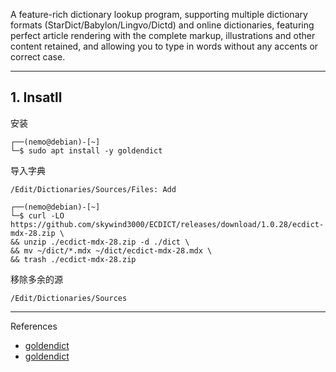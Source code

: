 A feature-rich dictionary lookup program, supporting multiple dictionary formats (StarDict/Babylon/Lingvo/Dictd) and online dictionaries, featuring perfect article rendering with the complete markup, illustrations and other content retained, and allowing you to type in words without any accents or correct case. 

---

## 1. Insatll

安装

```
┌──(nemo@debian)-[~]
└─$ sudo apt install -y goldendict
```

导入字典

```
/Edit/Dictionaries/Sources/Files: Add
```

```
┌──(nemo@debian)-[~]
└─$ curl -LO https://github.com/skywind3000/ECDICT/releases/download/1.0.28/ecdict-mdx-28.zip \
&& unzip ./ecdict-mdx-28.zip -d ./dict \
&& mv ~/dict/*.mdx ~/dict/ecdict-mdx-28.mdx \
&& trash ./ecdict-mdx-28.zip
```

移除多余的源

```
/Edit/Dictionaries/Sources
```

---

References

- [goldendict](https://github.com/goldendict/goldendict)
- [goldendict](https://github.com/skywind3000/ECDICT)
